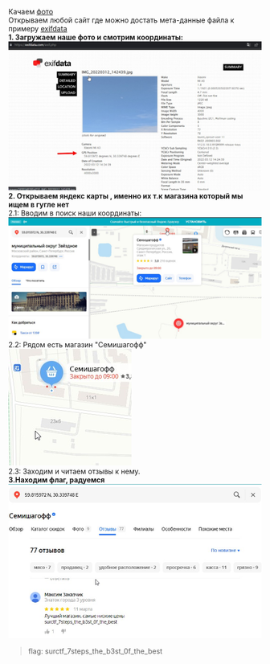Качаем [фото](./attachments/IMG_20220312_142439.jpg)  
Открываем любой сайт где можно достать мета-данные файла к примеру [exifdata](https://exifdata.com/exif.php)  
__1. Загружаем наше фото и смотрим координаты:__  
![1](attachments/1.jpg)  
__2. Открываем яндекс карты , именно их т.к магазина который мы ищем в гугле нет__  
2.1: Вводим в поиск наши координаты: ![2](attachments/2.jpg)  
2.2: Рядом есть магазин "Семишагофф"  
![3](attachments/3.jpg)  
2.3: Заходим и читаем отзывы к нему.  
__3.Находим флаг, радуемся__  
![4](attachments/4.jpg)
>flag: surctf_7steps_the_b3st_0f_the_best